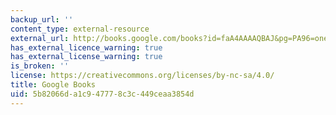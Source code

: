 ```yaml
---
backup_url: ''
content_type: external-resource
external_url: http://books.google.com/books?id=faA4AAAAQBAJ&pg=PA96=onepage
has_external_licence_warning: true
has_external_license_warning: true
is_broken: ''
license: https://creativecommons.org/licenses/by-nc-sa/4.0/
title: Google Books
uid: 5b82066d-a1c9-4777-8c3c-449ceaa3854d
---
```


